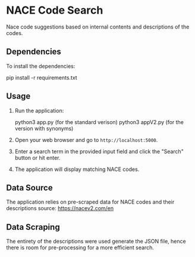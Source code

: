 # NACE Code Search

Nace code suggestions based on internal contents and descriptions of the codes.

## Dependencies

To install the dependencies:

pip install -r requirements.txt


## Usage

1. Run the application:

    python3 app.py (for the standard verison)
    python3 appV2.py (for the version with synonyms)

2. Open your web browser and go to `http://localhost:5000`.

3. Enter a search term in the provided input field and click the "Search" button or hit enter.

4. The application will display matching NACE codes.

## Data Source

The application relies on pre-scraped data for NACE codes and their descriptions source: https://nacev2.com/en

## Data Scraping

The entirety of the descriptions were used generate the JSON file, hence there is room for pre-processing for a more efficient search.